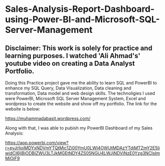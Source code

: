 # Sales-Analysis-Report-Dashboard-using-Power-BI-and-Microsoft-SQL-Server-Management
## Disclaimer: This work is solely for practice and learning purposes. I watched 'Ali Ahmad's' youtube video on creating a Data Analyst Portfolio.

Doing this Practice project gave me the ability to learn SQL and PowerBI to enhance my SQL Query, Data Visualization, Data cleaning and transformation, Data model and web design skills. The technoligies I used were PowerBI, Microsoft SQL Server Management System, Excel and wordpress to create the website and show off my portfolio. The link for the website is below:

https://muhammadabasit.wordpress.com/

Along with that, I was able to pubish my PowerBI Dashboard of my Sales Analysis:

https://app.powerbi.com/view?r=eyJrIjoiMDYxNDVmYTQtMjc1Zi00YmU0LWI4OWUtMDAzYTdiMTZmY2E5IiwidCI6IjBjODBlZWU3LTJkMGEtNDY4ZS05NGU4LWJjNDViNzE0Yzg3NCIsImMiOjF9
